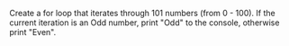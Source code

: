 Create a for loop that iterates through 101 numbers (from 0 - 100). If the current iteration is an Odd number, print "Odd" to the console, otherwise print "Even".